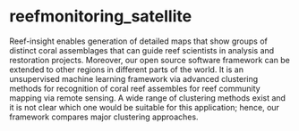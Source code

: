 # reefmonitoring_satellite
Reef-insight enables generation of detailed maps that show groups of distinct coral assemblages that can guide reef scientists in analysis and restoration projects. Moreover, our open  source software framework can be extended to other regions in different parts of the world. It is an unsupervised machine learning framework via advanced clustering methods for recognition  of coral reef assembles for reef community mapping via remote sensing. A wide range of clustering methods exist and it is not clear which one would be suitable for this application; hence, our framework compares  major clustering approaches.
